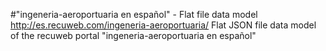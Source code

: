 #"ingeneria-aeroportuaria en español" - Flat file data model
http://es.recuweb.com/ingeneria-aeroportuaria/
Flat JSON file data model of the recuweb portal "ingeneria-aeroportuaria en español"

